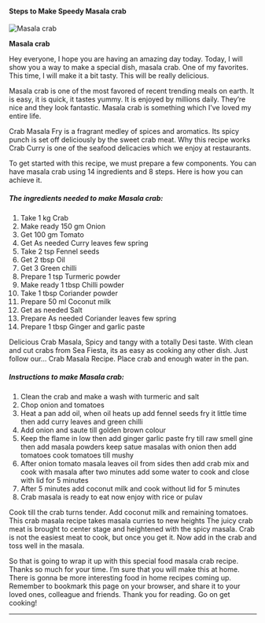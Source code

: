             

#### Steps to Make Speedy Masala crab

![Masala crab](https://img-global.cpcdn.com/recipes/29efb64e1cd9c32f/751x532cq70/masala-crab-recipe-main-photo.jpg)

**Masala crab**

Hey everyone, I hope you are having an amazing day today. Today, I will show you a way to make a special dish, masala crab. One of my favorites. This time, I will make it a bit tasty. This will be really delicious.

Masala crab is one of the most favored of recent trending meals on earth. It is easy, it is quick, it tastes yummy. It is enjoyed by millions daily. They’re nice and they look fantastic. Masala crab is something which I’ve loved my entire life.

Crab Masala Fry is a fragrant medley of spices and aromatics. Its spicy punch is set off deliciously by the sweet crab meat. Why this recipe works Crab Curry is one of the seafood delicacies which we enjoy at restaurants.

To get started with this recipe, we must prepare a few components. You can have masala crab using 14 ingredients and 8 steps. Here is how you can achieve it.

##### The ingredients needed to make Masala crab:

1.  Take 1 kg Crab
2.  Make ready 150 gm Onion
3.  Get 100 gm Tomato
4.  Get As needed Curry leaves few spring
5.  Take 2 tsp Fennel seeds
6.  Get 2 tbsp Oil
7.  Get 3 Green chilli
8.  Prepare 1 tsp Turmeric powder
9.  Make ready 1 tbsp Chilli powder
10.  Take 1 tbsp Coriander powder
11.  Prepare 50 ml Coconut milk
12.  Get as needed Salt
13.  Prepare As needed Coriander leaves few spring
14.  Prepare 1 tbsp Ginger and garlic paste

Delicious Crab Masala, Spicy and tangy with a totally Desi taste. With clean and cut crabs from Sea Fiesta, its as easy as cooking any other dish. Just follow our… Crab Masala Recipe. Place crab and enough water in the pan.

##### Instructions to make Masala crab:

1.  Clean the crab and make a wash with turmeric and salt
2.  Chop onion and tomatoes
3.  Heat a pan add oil, when oil heats up add fennel seeds fry it little time then add curry leaves and green chilli
4.  Add onion and saute till golden brown colour
5.  Keep the flame in low then add ginger garlic paste fry till raw smell gine then add masala powders keep satue masalas with onion then add tomatoes cook tomatoes till mushy
6.  After onion tomato masala leaves oil from sides then add crab mix and cook with masala after two minutes add some water to cook and close with lid for 5 minutes
7.  After 5 minutes add coconut milk and cook without lid for 5 minutes
8.  Crab masala is ready to eat now enjoy with rice or pulav

Cook till the crab turns tender. Add coconut milk and remaining tomatoes. This crab masala recipe takes masala curries to new heights The juicy crab meat is brought to center stage and heightened with the spicy masala. Crab is not the easiest meat to cook, but once you get it. Now add in the crab and toss well in the masala.

So that is going to wrap it up with this special food masala crab recipe. Thanks so much for your time. I’m sure that you will make this at home. There is gonna be more interesting food in home recipes coming up. Remember to bookmark this page on your browser, and share it to your loved ones, colleague and friends. Thank you for reading. Go on get cooking!

* * *